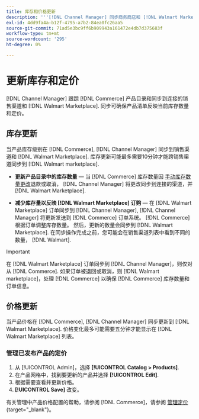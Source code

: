 ```yaml
---
title: 库存和价格更新
description: '''[!DNL Channel Manager] 同步商务商店和 [!DNL Walmart Marketplace] 以便您可以通过商务管理员管理您的销售渠道操作'
exl-id: 4dd9fa4a-b12f-4795-a7b2-84ea0fc26aa5
source-git-commit: 71ad5e3bc9ff6b909943a161472e4db7d375683f
workflow-type: tm+mt
source-wordcount: '295'
ht-degree: 0%

---
```


# 更新库存和定价

[!DNL Channel Manager] 跟踪 [!DNL Commerce] 产品目录和同步到连接的销售渠道和 [!DNL Walmart Marketplace]. 同步可确保产品清单反映当前库存数量和定价。

## 库存更新

当产品库存级别在 [!DNL Commerce], [!DNL Channel Manager] 同步到销售渠道和 [!DNL Walmart Marketplace]. 库存更新可能最多需要10分钟才能跨销售渠道同步到 [!DNL Walmart marketplace].

* **更新产品目录中的库存数量** — 当 [!DNL Commerce] 库存数量因 [手动库存数量更改](https://docs.magento.com/user-guide/catalog/inventory-product-quantity.html)退款或取消， [!DNL Channel Manager] 将更改同步到连接的渠道，并 [!DNL Walmart Marketplace].

* **减少库存量以反映 [!DNL Walmart Marketplace] 订购** — 在 [!DNL Walmart Marketplace] 订单同步到 [!DNL Channel Manager], [!DNL Channel Manager] 将更新发送到 [!DNL Commerce] 订单系统。 [!DNL Commerce] 根据订单调整库存数量。 然后，更新的数量会同步到 [!DNL Walmart Marketplace]. 在同步操作完成之前，您可能会在销售渠道列表中看到不同的数量， [!DNL Walmart].

>[!IMPORTANT]
>
>在 [!DNL Walmart Marketplace] 订单同步到 [!DNL Channel Manager]，则仅对从 [!DNL Commerce]. 如果订单被退回或取消，则 [!DNL Walmart marketplace]，处理 [!DNL Commerce] 以确保 [!DNL Commerce] 库存数量和订单信息。

## 价格更新

当产品价格在 [!DNL Commerce], [!DNL Channel Manager] 同步更新到 [!DNL Walmart Marketplace]. 价格变化最多可能需要五分钟才能显示在 [!DNL Walmart Marketplace] 列表。

### 管理已发布产品的定价

1. 从 [!UICONTROL Admin]，选择 **[!UICONTROL Catalog > Products]**.
1. 在产品网格中，找到要更新的产品并选择 **[!UICONTROL Edit]**.
1. 根据需要查看并更新价格。
1. **[!UICONTROL Save]** 改变。

有关管理中产品价格配置的帮助，请参阅 [!DNL Commerce]，请参阅 [管理定价](https://docs.magento.com/user-guide/catalog/pricing.html){target=&quot;_blank&quot;}。
